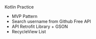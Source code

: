 Kotlin Practice
- MVP Pattern
- Search username from Github Free API
- API Retrofit Library + GSON
- RecycleView List
